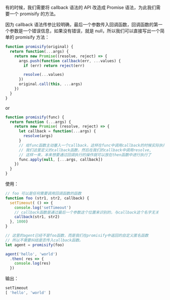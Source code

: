有的时候，我们需要将 callback 语法的 API 改造成 Promise 语法，为此我们需要一个 promisify 的方法。

因为 callback 语法传参比较明确，最后一个参数传入回调函数，回调函数的第一个参数是一个错误信息，如果没有错误，就是 null，所以我们可以直接写出一个简单的 promisify 方法：

```js
function promisify(original) {
  return function(...args) {
    return new Promise((resolve, reject) => {
      args.push(function callback(err, ...values) {
        if (err) return reject(err)

        resolve(...values)
      })
      original.call(this, ...args)
    })
  }
}
```
or
```js
function promisify(func) {
  return function (...args) {
    return new Promise( (resolve, reject) => {
      let callback = function(...args) {
        resolve(args)
      }
      // 给func函数主动塞入一个callback，这样在func中调用callback的时候实际执行的时候就是
      // 我们这里定义的callback函数，然后在我们的callback中调用resolve,
      // 这样一来，本来想要通过回调执行的操作就可以放在then函数中进行执行了
      func.apply(null, [...args, callback])
    })
  }
}
```

使用：
```js
// foo 可以是任何需要调用回调函数的函数
function foo (str1, str2, callback) {
  setTimeout( () => {
    console.log('setTimeout')
    // callback函数是通过最后一个参数这个位置来识别的，与callback这个名字无关
    callback(str1, str2)
  }, 1000)
}

// 这里的agent已经不是foo函数，而是我们在promisify中返回的自定义匿名函数
// 所以不需要纠结是否传入callback函数。
let agent = promisify(foo)

agent('hello', 'world')
  .then( res => {
    console.log(res)
  })
```

输出：
```js
setTimeout
[ 'hello', 'world' ]
```